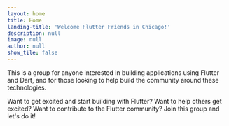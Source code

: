```yaml
---
layout: home
title: Home
landing-title: 'Welcome Flutter Friends in Chicago!'
description: null
image: null
author: null
show_tile: false
---
```


This is a group for anyone interested in building applications using Flutter and Dart, and for those looking to help build the community around these technologies. 

Want to get excited and start building with Flutter? Want to help others get excited? Want to contribute to the Flutter community? Join this group and let's do it!